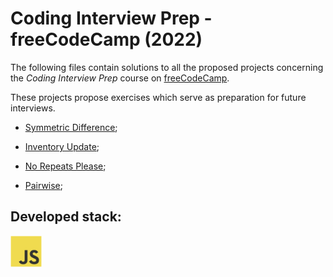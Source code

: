 # Coding Interview Prep - freeCodeCamp (2022)

The following files contain solutions to all the proposed projects concerning the *Coding Interview Prep* course on [freeCodeCamp](https://www.freecodecamp.org/learn/coding-interview-prep/).

These projects propose exercises which serve as preparation for future interviews.

- [Symmetric Difference](
https://www.freecodecamp.org/learn/coding-interview-prep/algorithms/find-the-symmetric-difference
);

- [Inventory Update](
https://www.freecodecamp.org/learn/coding-interview-prep/algorithms/inventory-update
);

- [No Repeats Please](
https://www.freecodecamp.org/learn/coding-interview-prep/algorithms/no-repeats-please
);

- [Pairwise](
https://www.freecodecamp.org/learn/coding-interview-prep/algorithms/pairwise
);

## Developed stack:

<a href="https://www.javascript.com/"><img src="https://github.com/devicons/devicon/blob/master/icons/javascript/javascript-original.svg" alt="JavaScript Logo" width="50px" height="50px"></a>&nbsp;&nbsp;
